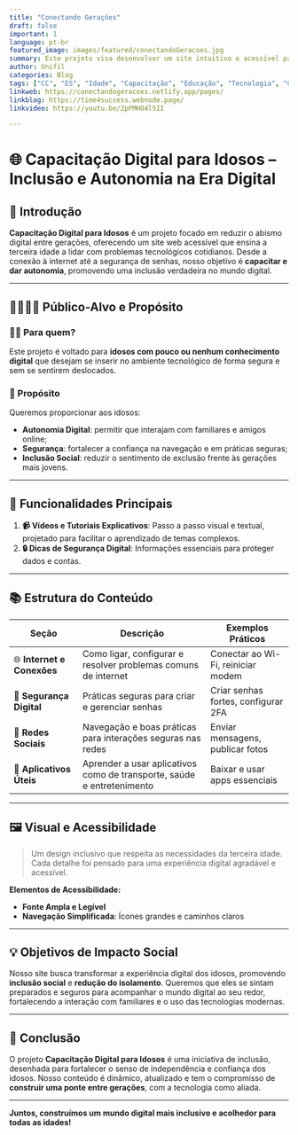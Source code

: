 ```yaml
---
title: "Conectando Gerações"
draft: false
important: 1
language: pt-br
featured_image: images/featured/conectandoGeracoes.jpg
summary: Este projeto visa desenvolver um site intuitivo e acessível para capacitar idosos no uso de ferramentas digitais. Focado em texto descritivo e vídeos, o site aborda temas essenciais, como redes sociais e segurança online, facilitando a inclusão digital e autonomia desse público.
author: Unifil
categories: Blog
tags: ["CC", "ES", "Idade", "Capacitação", "Educação", "Tecnologia", "Ciência", "Saúde", "Cultura"] 
linkweb: https://conectandogeracoes.netlify.app/pages/
linkblog: https://time4success.webnode.page/
linkvideo: https://youtu.be/ZpPMHO4l5II

---
```


# 🌐 Capacitação Digital para Idosos – Inclusão e Autonomia na Era Digital

## 📖 Introdução
**Capacitação Digital para Idosos** é um projeto focado em reduzir o abismo digital entre gerações, oferecendo um site web acessível que ensina a terceira idade a lidar com problemas tecnológicos cotidianos. Desde a conexão à internet até a segurança de senhas, nosso objetivo é **capacitar e dar autonomia**, promovendo uma inclusão verdadeira no mundo digital.

---

## 👨‍👩‍👧‍👦 Público-Alvo e Propósito

### 👴👵 Para quem?
Este projeto é voltado para **idosos com pouco ou nenhum conhecimento digital** que desejam se inserir no ambiente tecnológico de forma segura e sem se sentirem deslocados.

### 🎯 Propósito
Queremos proporcionar aos idosos:
- **Autonomia Digital**: permitir que interajam com familiares e amigos online;
- **Segurança**: fortalecer a confiança na navegação e em práticas seguras;
- **Inclusão Social**: reduzir o sentimento de exclusão frente às gerações mais jovens.

---

## 🔑 Funcionalidades Principais

1. **📹 Vídeos e Tutoriais Explicativos**: Passo a passo visual e textual, projetado para facilitar o aprendizado de temas complexos.
2. **🔒 Dicas de Segurança Digital**: Informações essenciais para proteger dados e contas.

---

## 📚 Estrutura do Conteúdo

| Seção                   | Descrição                                                                  | Exemplos Práticos                   |
| ----------------------- | -------------------------------------------------------------------------- | ----------------------------------- |
| 🌐 **Internet e Conexões**    | Como ligar, configurar e resolver problemas comuns de internet           | Conectar ao Wi-Fi, reiniciar modem |
| 🔑 **Segurança Digital**      | Práticas seguras para criar e gerenciar senhas                         | Criar senhas fortes, configurar 2FA |
| 💬 **Redes Sociais**          | Navegação e boas práticas para interações seguras nas redes             | Enviar mensagens, publicar fotos   |
| 📱 **Aplicativos Úteis**      | Aprender a usar aplicativos como de transporte, saúde e entretenimento | Baixar e usar apps essenciais      |

---

## 🖼️ Visual e Acessibilidade

> Um design inclusivo que respeita as necessidades da terceira idade. Cada detalhe foi pensado para uma experiência digital agradável e acessível.

**Elementos de Acessibilidade:**
- **Fonte Ampla e Legível**
- **Navegação Simplificada**: Ícones grandes e caminhos claros

---

## 💡 Objetivos de Impacto Social

Nosso site busca transformar a experiência digital dos idosos, promovendo **inclusão social** e **redução do isolamento**. Queremos que eles se sintam preparados e seguros para acompanhar o mundo digital ao seu redor, fortalecendo a interação com familiares e o uso das tecnologias modernas.

---

## 🎉 Conclusão

O projeto **Capacitação Digital para Idosos** é uma iniciativa de inclusão, desenhada para fortalecer o senso de independência e confiança dos idosos. Nosso conteúdo é dinâmico, atualizado e tem o compromisso de **construir uma ponte entre gerações**, com a tecnologia como aliada.

---

**Juntos, construímos um mundo digital mais inclusivo e acolhedor para todas as idades!**
